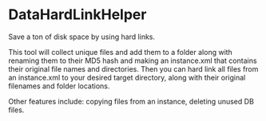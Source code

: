 # DataHardLinkHelper
Save a ton of disk space by using hard links.

This tool will collect unique files and add them to a folder along with renaming them to their MD5 hash and making an instance.xml that contains their original file names and directories.
Then you can hard link all files from an instance.xml to your desired target directory, along with their original filenames and folder locations.

Other features include: copying files from an instance, deleting unused DB files.
